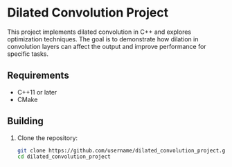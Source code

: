 # Dilated Convolution Project

This project implements dilated convolution in C++ and explores optimization techniques. The goal is to demonstrate how dilation in convolution layers can affect the output and improve performance for specific tasks.

## Requirements

- C++11 or later
- CMake

## Building

1. Clone the repository:
   ```bash
   git clone https://github.com/username/dilated_convolution_project.git
   cd dilated_convolution_project

